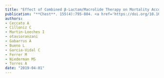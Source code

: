 ```yaml
---
title: "Effect of Combined β-Lactam/Macrolide Therapy on Mortality According to the Microbial Etiology and Inflammatory Status of Patients With Community-Acquired Pneumonia"
publication: "**Chest**. 155(4):795-804. <a href='https://doi.org/10.1016/j.chest.2018.11.006' target='_blank' rel='noopener noreferrer'>10.1016/j.chest.2018.11.006</a>"
authors:
- Ceccato A
- Cilloniz C
- Martin-Loeches I
- otavioranzani
- Gabarrus A
- Bueno L
- Garcia-Vidal C
- Ferrer M
- Niederman MS
- Torres A
date: "2019-04-01"
---
```

